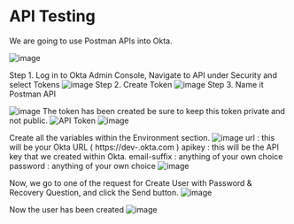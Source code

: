 # API Testing

We are going to use Postman APIs into Okta.

![image](https://github.com/user-attachments/assets/e48a1c52-5bae-4a02-ad15-fd6e89bce0ee)

Step 1. Log in to Okta Admin Console, Navigate to API under Security and select Tokens
![image](https://github.com/user-attachments/assets/1e0876b3-f58f-40d3-a940-ca78f3f37264)
Step 2. Create Token
![image](https://github.com/user-attachments/assets/df424456-1c26-4621-974e-312784fa4169)
Step 3. Name it Postman API

![image](https://github.com/user-attachments/assets/9db684bf-b914-4c4e-ac12-8628628c75bd)
The token has been created be sure to keep this token private and not public.
![API Token](https://github.com/user-attachments/assets/632bb274-362e-448b-9d07-3afa3b2d6f49)
![image](https://github.com/user-attachments/assets/7bbede79-a6ab-49c1-9355-7677f125298a)

Create all the variables within the Environment section. 
![image](https://github.com/user-attachments/assets/db132f08-6260-475a-b132-b53f5b603840)
url : this will be your Okta URL ( https://dev-<number>.okta.com ) 
apikey : this will be the API key that we created within Okta.
email-suffix : anything of your own choice
password : anything of your own choice
![image](https://github.com/user-attachments/assets/fa129bfa-fd6a-411a-a65e-2a19ffadabcb)

Now, we go to one of the request for Create User with Password & Recovery Question, and click the Send button. 
![image](https://github.com/user-attachments/assets/4736acfa-6fc3-47e0-a12e-e47695d01d91)

Now the user has been created
![image](https://github.com/user-attachments/assets/d11bd353-cbbf-40e9-93e8-5786647c5126)
